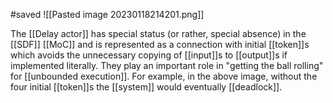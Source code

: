 #saved
![[Pasted image 20230118214201.png]]

The [[Delay actor]] has special status (or rather, special absence) in the [[SDF]] [[MoC]] and is represented as a connection with initial [[token]]s which avoids the unnecessary copying of [[input]]s to [[output]]s if implemented literally. They play an important role in "getting the ball rolling" for [[unbounded execution]]. For example, in the above image, without the four initial [[token]]s the [[system]] would eventually [[deadlock]].